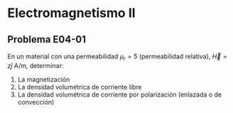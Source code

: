 # Electromagnetismo II
## Problema E04-01

En un material con una permeabilidad $`\mu_r = 5`$ (permeabilidad relativa),
$`\vec{H} = z\hat{j}\ \mathrm{A/m}`$, determinar:

1. La magnetización
2. La densidad volumétrica de corriente libre
3. La densidad volumétrica de corriente por polarización (enlazada o de convección)
